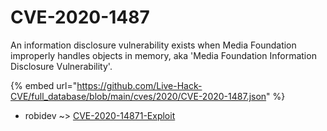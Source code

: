 # CVE-2020-1487

An information disclosure vulnerability exists when Media Foundation improperly handles objects in memory, aka 'Media Foundation Information Disclosure Vulnerability'.

{% embed url="https://github.com/Live-Hack-CVE/full_database/blob/main/cves/2020/CVE-2020-1487.json" %}


* robidev ~> [CVE-2020-14871-Exploit](https://www.alice-snow.ru/2020/database/cve-2020-1487/cve-2020-14871-exploit-robidev)